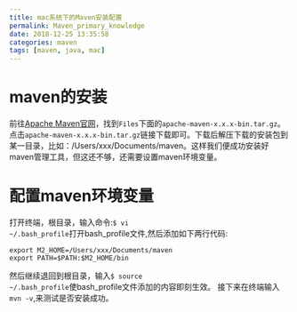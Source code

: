 ```yaml
---
title: mac系统下的Maven安装配置
permalink: Maven_primary_knowledge
date: 2018-12-25 13:35:58
categories: maven
tags: [maven, java, mac]
---
```


# **maven的安装**
前往<a href="https://maven.apache.org/download.cgi" rel="external" >Apache Maven官网</a>，找到<code>Files</code>下面的<code>apache-maven-x.x.x-bin.tar.gz</code>。点击<code>apache-maven-x.x.x-bin.tar.gz</code>链接下载即可。下载后解压下载的安装包到某一目录，比如：/Users/xxx/Documents/maven。这样我们便成功安装好maven管理工具，但这还不够，还需要设置maven环境变量。
<!--more-->
# **配置maven环境变量**
打开终端，根目录，输入命令:<code>$ vi ~/.bash_profile</code>打开bash_profile文件,然后添加如下两行代码:

```
export M2_HOME=/Users/xxx/Documents/maven
export PATH=$PATH:$M2_HOME/bin
```
然后继续退回到根目录，输入<code>$ source ~/.bash_profile</code>使bash_profile文件添加的内容即刻生效。
接下来在终端输入<code>mvn -v</code>,来测试是否安装成功。
